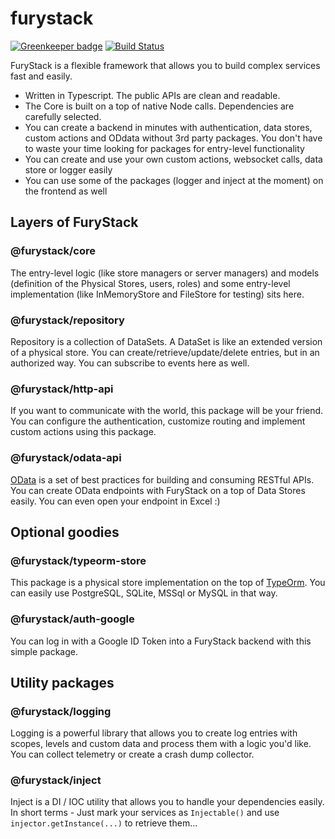 # furystack

[![Greenkeeper badge](https://badges.greenkeeper.io/furystack/furystack.svg)](https://greenkeeper.io/)
[![Build Status](https://travis-ci.org/furystack/furystack.svg?branch=master)](https://travis-ci.org/furystack/furystack)

FuryStack is a flexible framework that allows you to build complex services fast and easily.

- Written in Typescript. The public APIs are clean and readable.
- The Core is built on a top of native Node calls. Dependencies are carefully selected.
- You can create a backend in minutes with authentication, data stores, custom actions and ODdata without 3rd party packages. You don't have to waste your time looking for packages for entry-level functionality
- You can create and use your own custom actions, websocket calls, data store or logger easily
- You can use some of the packages (logger and inject at the moment) on the frontend as well

## Layers of FuryStack

### @furystack/core

The entry-level logic (like store managers or server managers) and models (definition of the Physical Stores, users, roles) and some entry-level implementation (like InMemoryStore and FileStore for testing) sits here.

### @furystack/repository

Repository is a collection of DataSets. A DataSet is like an extended version of a physical store. You can create/retrieve/update/delete entries, but in an authorized way. You can subscribe to events here as well.

### @furystack/http-api

If you want to communicate with the world, this package will be your friend. You can configure the authentication, customize routing and implement custom actions using this package.

### @furystack/odata-api

[OData](https://www.odata.org/) is a set of best practices for building and consuming RESTful APIs. You can create OData endpoints with FuryStack on a top of Data Stores easily. You can even open your endpoint in Excel :)

## Optional goodies

### @furystack/typeorm-store

This package is a physical store implementation on the top of [TypeOrm](https://typeorm.io/#/). You can easily use PostgreSQL, SQLite, MSSql or MySQL in that way.

### @furystack/auth-google

You can log in with a Google ID Token into a FuryStack backend with this simple package.

## Utility packages

### @furystack/logging

Logging is a powerful library that allows you to create log entries with scopes, levels and custom data and process them with a logic you'd like. You can collect telemetry or create a crash dump collector.

### @furystack/inject

Inject is a DI / IOC utility that allows you to handle your dependencies easily. In short terms - Just mark your services as `Injectable()` and use `injector.getInstance(...)` to retrieve them...
